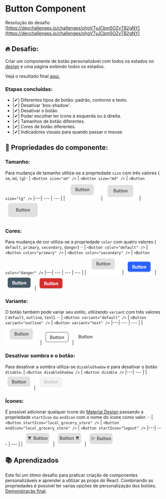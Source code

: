 # Button Component

Resolução do desafio [https://devchallenges.io/challenges/ohgVTyJCbm5OZyTB2gNY](https://devchallenges.io/challenges/ohgVTyJCbm5OZyTB2gNY)

## 🔥 Desafio:
Criar um componente de botão personalizável com todos os estados no [design](https://www.figma.com/file/vfMDJhGGnqfaskO2aud06o/button-component?node-id=0%3A1) e uma página exibindo todos os estados.

Veja o resultado final <a href="https://laughing-jones-277747.netlify.app/">aqui.</a>

### Etapas concluídas:
* [✔] Diferentes tipos de botão: padrão, contorno e texto.
* [✔] Desativar 'box-shadow'.
* [✔] Desativar o botão.
* [✔] Poder escolher ter ícone à esquerda ou à direita.
* [✔] Tamanhos de botão diferentes.
* [✔] Cores de botão diferentes.
* [✔] Indicadores visuais para quando passar o mouse.

## 🎨 Propriedades do componente:
### Tamanho:
Para mudança de tamanho utiliza-se a propriedade `size` com três valores ( `sm`, `md`, `lg`)··
| `<Button size="sm" />` | `<Button size="md" />` | `<Button size="lg" />`
|---| --- | --- |
| ![screen](https://github.com/alexdiegoo/button-component-challenge/blob/main/.github/images/print_1.PNG) | ![screen](https://github.com/alexdiegoo/button-component-challenge/blob/main/.github/images/print_2.PNG) | ![screen](https://github.com/alexdiegoo/button-component-challenge/blob/main/.github/images/print_3.PNG)

### Cores:
Para mudança de cor utiliza-se a propriedade `color` com quatro valores ( `default`, `primary`, `secondary`, `danger`)
··
| `<Button color="default" />` | `<Button color="primary" />` | `<Button color="secondary" />` | `<Button color="danger" />`
|---| --- | --- | --- |
| ![screen](https://github.com/alexdiegoo/button-component-challenge/blob/main/.github/images/print_1.PNG) | ![screen](https://github.com/alexdiegoo/button-component-challenge/blob/main/.github/images/print_4.PNG) | ![screen](https://github.com/alexdiegoo/button-component-challenge/blob/main/.github/images/print_5.PNG) | ![screen](https://github.com/alexdiegoo/button-component-challenge/blob/main/.github/images/print_6.PNG)

### Variante:
O botão também pode variar seu estilo, utilizando `variant` com três valores ( `default`, `outline`, `text`).
··
| `<Button variant="default" />` | `<Button variant="outline" />` | `<Button variant="text" />`
|---| --- | --- |
| ![screen](https://github.com/alexdiegoo/button-component-challenge/blob/main/.github/images/print_1.PNG) | ![screen](https://github.com/alexdiegoo/button-component-challenge/blob/main/.github/images/print_7.PNG) | ![screen](https://github.com/alexdiegoo/button-component-challenge/blob/main/.github/images/print_8.PNG)

### Desativar sombra e o botão:
Para desativar a sombra utiliza-se `disableShadow` e para desativar o botão `disable`.
| `<Button disableShadow />` | `<Button disable />`
|---| --- |
| ![screen](https://github.com/alexdiegoo/button-component-challenge/blob/main/.github/images/print_9.PNG) | ![screen](https://github.com/alexdiegoo/button-component-challenge/blob/main/.github/images/print_10.PNG) 

### Ícones:
É possível adicionar qualquer ícone do <a href="https://google.github.io/material-design-icons/">Material Design</a> passando a propriedade `startIcon` ou `endIcon` com o nome do ícone como valor.
··
| `<Button startIcon="local_grocery_store" />` | `<Button endIcon="local_grocery_store" />` | `<Button startIcon="logout" />`
|---| --- | --- |
| ![screen](https://github.com/alexdiegoo/button-component-challenge/blob/main/.github/images/print_11.PNG) | ![screen](https://github.com/alexdiegoo/button-component-challenge/blob/main/.github/images/print_12.PNG) | ![screen](https://github.com/alexdiegoo/button-component-challenge/blob/main/.github/images/print_13.PNG)

## 📚 Aprendizados
Este foi um ótimo desafio para praticar criação de componentes personalizáveis e aprender a utilizar as props do React.
Combinando as propriedades é possível ter varias opções de personalização dos botões.
[Demonstração final](https://laughing-jones-277747.netlify.app/).
